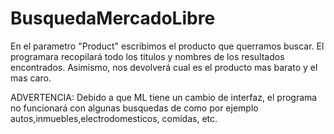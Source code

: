 # BusquedaMercadoLibre

En el parametro "Product" escribimos el producto que querramos buscar.
El programara recopilará todo los titulos y nombres de los resultados encontrados.
Asimismo, nos devolverá cual es el producto mas barato y el mas caro.

ADVERTENCIA: Debido a que ML tiene un cambio de interfaz, el programa no funcionará con algunas busquedas de como por ejemplo autos,inmuebles,electrodomesticos, comidas, etc.
